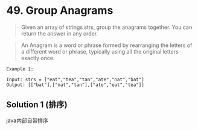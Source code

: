 # 49. Group Anagrams

>Given an array of strings strs, group the anagrams together. You can return the answer in any order.

>An Anagram is a word or phrase formed by rearranging the letters of a different word or phrase, typically using all the original letters exactly once.

```
Example 1:

Input: strs = ["eat","tea","tan","ate","nat","bat"]
Output: [["bat"],["nat","tan"],["ate","eat","tea"]]
```

## Solution 1 (排序)
java内部自带排序
